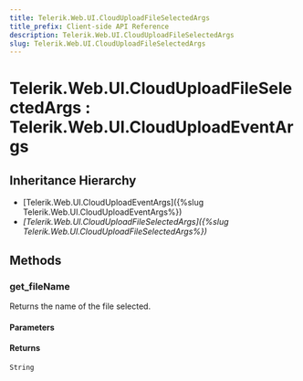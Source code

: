 ```yaml
---
title: Telerik.Web.UI.CloudUploadFileSelectedArgs
title_prefix: Client-side API Reference
description: Telerik.Web.UI.CloudUploadFileSelectedArgs
slug: Telerik.Web.UI.CloudUploadFileSelectedArgs
---
```


# Telerik.Web.UI.CloudUploadFileSelectedArgs : Telerik.Web.UI.CloudUploadEventArgs  

## Inheritance Hierarchy

* [Telerik.Web.UI.CloudUploadEventArgs]({%slug Telerik.Web.UI.CloudUploadEventArgs%})
* *[Telerik.Web.UI.CloudUploadFileSelectedArgs]({%slug Telerik.Web.UI.CloudUploadFileSelectedArgs%})*


## Methods

### get_fileName

Returns the name of the file selected.

#### Parameters

#### Returns

`String` 

